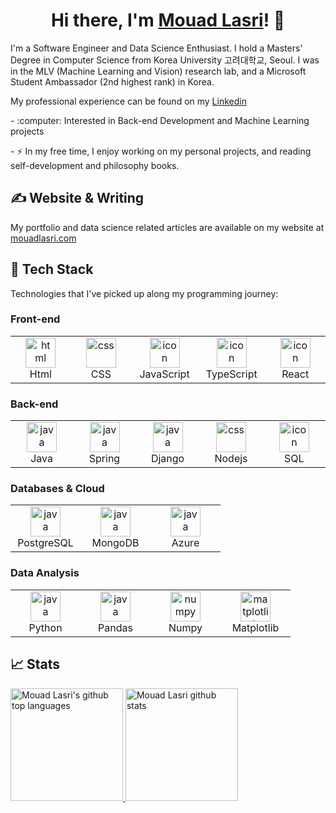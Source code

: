 
<!-- # ✨ Hi there, I'm Mouad Lasri 👋 -->

<h1 align="center">
  Hi there, I'm <a  target="_blank" rel="noopener noreferrer" href="https://mouadlasri.com/" title="My website">Mouad Lasri</a>! 👋
</h1>

<p>I'm a Software Engineer and Data Science Enthusiast. I hold a  Masters' Degree in Computer Science from Korea University 고려대학교, Seoul. I was in the MLV (Machine Learning and Vision) research lab, and a Microsoft Student Ambassador (2nd highest rank) in Korea.</p>
<p>My professional experience can be found on my <a  target="_blank" rel="noopener noreferrer" href="https://www.linkedin.com/in/mouad-lasri/">Linkedin</a></p>
<p>- :computer: Interested in Back-end Development and Machine Learning projects </p>
<p>- ⚡ In my free time, I enjoy working on my personal projects, and reading self-development and philosophy books.</p>


## &#x270d; Website & Writing
My portfolio and data science related articles are available on my website at <a href="https://lasrimouad.com/">mouadlasri.com</a>


## 🔧  Tech Stack

Technologies that I've picked up along my programming journey:

### Front-end

<table>
  <tr>
   <td align="center" width="96" border="1px solid red">
        <img src="https://skillicons.dev/icons?i=html" width="48" height="48" alt="html" />
      <br>Html
    </td>
    <td align="center" width="96">
        <img src="https://skillicons.dev/icons?i=css" width="48" height="48" alt="css" />
      <br>CSS
    </td>
     <td align="center" width="96">
        <img src="https://skillicons.dev/icons?i=js" alt="icon" width="48" height="48" />
      <br>JavaScript
    </td>
    <td align="center" width="96">
        <img src="https://skillicons.dev/icons?i=ts" alt="icon" width="48" height="48" />
      <br>TypeScript
    </td>
     <td align="center" width="96">
        <img src="https://skillicons.dev/icons?i=react" alt="icon" width="48" height="48" />
      <br>React
    </td>
  </tr>
</table>

### Back-end
<table>
  <tr>
   <td align="center" width="96">
        <img src="https://skillicons.dev/icons?i=java" width="48" height="48" alt="java" />
      <br>Java
    </td>
     <td align="center" width="96">
        <img src="https://skillicons.dev/icons?i=spring" width="48" height="48" alt="java" />
      <br>Spring
    </td>
     <td align="center" width="96">
        <img src="https://skillicons.dev/icons?i=django" width="48" height="48" alt="java" />
      <br>Django
    </td>
    <td align="center" width="96">
        <img src="https://skillicons.dev/icons?i=nodejs" width="48" height="48" alt="css" />
      <br>Nodejs
    </td>
    <td align="center" width="96">
        <img src="https://skillicons.dev/icons?i=mysql" alt="icon" width="48" height="48" />
      <br>SQL
    </td>
  </tr>
</table>

### Databases & Cloud
<table>
  <tr>
     <td align="center" width="96">
        <img src="https://skillicons.dev/icons?i=postgresql" width="48" height="48" alt="java" />
      <br>PostgreSQL
    </td>
    <td align="center" width="96">
        <img src="https://skillicons.dev/icons?i=mongodb" width="48" height="48" alt="java" />
      <br>MongoDB
    </td>
     <td align="center" width="96">
        <img src="https://skillicons.dev/icons?i=azure" width="48" height="48" alt="java" />
      <br>Azure
    </td>
  </tr>
</table>

### Data Analysis

<table>
  <tr>
   <td align="center" width="96">
        <img src="https://skillicons.dev/icons?i=python" width="48" height="48" alt="java" />
      <br>Python
    </td>
     <td align="center" width="96">
        <img src="https://raw.githubusercontent.com/LelouchFR/skill-icons/main/assets/pandas-dark.svg" width="48" height="48" alt="java" />
      <br>Pandas
    </td>
     <td align="center" width="96">
        <img src="https://github.com/LelouchFR/skill-icons/raw/main/assets/numpy-dark.svg" width="48" height="48" alt="numpy" />
      <br>Numpy
    </td>
    <td align="center" width="96">
        <img src="https://github.com/LelouchFR/skill-icons/raw/main/assets/matplotlib-dark.svg" width="48" height="48" alt="matplotlib" />
      <br>Matplotlib
    </td>
  </tr>
</table>

## &#x1f4c8; Stats
<a href="https://github.com/mouadlasri">
  <img height="180em" src="https://github-readme-stats.vercel.app/api/top-langs/?username=mouadlasri&theme=dark&layout=compact" alt="Mouad Lasri's github top languages" />
  <img height="180em" src="https://github-readme-stats.vercel.app/api?username=mouadlasri&show_icons=true&theme=dark&count_private=true" alt="Mouad Lasri github stats" />
</a>
<br/>
